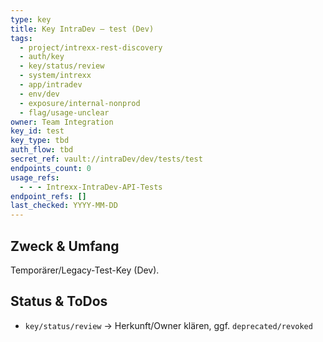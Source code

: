 ```yaml
---
type: key
title: Key IntraDev — test (Dev)
tags:
  - project/intrexx-rest-discovery
  - auth/key
  - key/status/review
  - system/intrexx
  - app/intradev
  - env/dev
  - exposure/internal-nonprod
  - flag/usage-unclear
owner: Team Integration
key_id: test
key_type: tbd
auth_flow: tbd
secret_ref: vault://intraDev/dev/tests/test
endpoints_count: 0
usage_refs:
  - - - Intrexx-IntraDev-API-Tests
endpoint_refs: []
last_checked: YYYY-MM-DD
---
```


## Zweck & Umfang
Temporärer/Legacy-Test-Key (Dev).

## Status & ToDos
- `key/status/review` → Herkunft/Owner klären, ggf. `deprecated/revoked`
